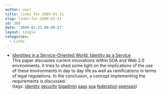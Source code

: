 ```yaml
---
author: user
title: links for 2009-01-31
slug: links-for-2009-01-31
id: 300
date: '2009-01-31 09:00:57'
layout: single
categories:
  - Links
---
```


*   [Identities in a Service-Oriented World: Identity as a Service](http://www.sun.com/bigadmin/features/articles/id_as_service.jsp)  
    This paper discusses current innovations within SOA and Web 2.0 environments. It tries to shed some light on the implications of the use of these environments in day to day life as well as ramifications in terms of legal regulations. In the conclusion, a concept implementing the requirements is discussed.  
    (tags: [identity](http://delicious.com/superpat/identity) [security](http://delicious.com/superpat/security) [bigadmin](http://delicious.com/superpat/bigadmin) [saas](http://delicious.com/superpat/saas) [soa](http://delicious.com/superpat/soa) [federation](http://delicious.com/superpat/federation) [opensso](http://delicious.com/superpat/opensso))  
